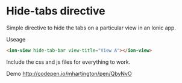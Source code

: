 # Hide-tabs directive

Simple directive to hide the tabs on a particular view in an Ionic app.


Useage 

```html
<ion-view hide-tab-bar view-title="View A"></ion-view>
```

Include the css and js files for everything to work.


Demo 
http://codepen.io/mhartington/pen/QbyNvO
